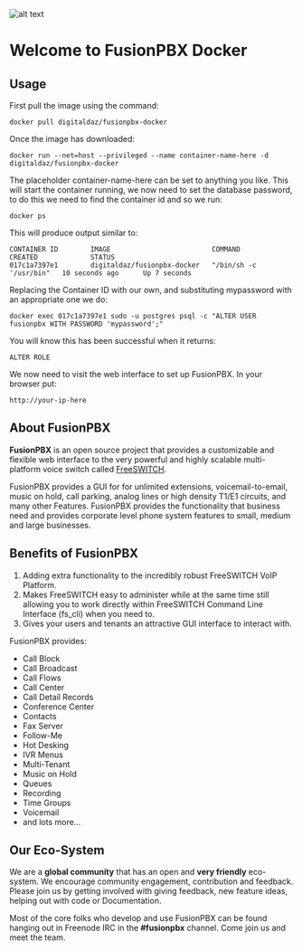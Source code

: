 ![alt text](https://raw.githubusercontent.com/fusionpbx/fusionpbx-docs/master/source/_static/images/logo.png "FusionPBX Logo")

Welcome to FusionPBX Docker
=========================

Usage
-----

First pull the image using the command:
```
docker pull digitaldaz/fusionpbx-docker
```
Once the image has downloaded:
```
docker run --net=host --privileged --name container-name-here -d digitaldaz/fusionpbx-docker
```
The placeholder container-name-here can be set to anything you like. This will start the container running, we now need to set the 
database password, to do this we need to find the container id and so we run:
```
docker ps
```
This will produce output similar to:
```
CONTAINER ID        IMAGE                         COMMAND                  CREATED             STATUS
017c1a7397e1        digitaldaz/fusionpbx-docker   "/bin/sh -c '/usr/bin"   10 seconds ago      Up 7 seconds
```
Replacing the Container ID with our own, and substituting mypassword with an appropriate one we do:
```
docker exec 017c1a7397e1 sudo -u postgres psql -c "ALTER USER fusionpbx WITH PASSWORD 'mypassword';"
```
You will know this has been successful when it returns:
```
ALTER ROLE
```
We now need to visit the web interface to set up FusionPBX. In your browser put:
```
http://your-ip-here
```


About FusionPBX
---------------

**FusionPBX** is an open source project that provides a customizable and
flexible web interface to the very powerful and highly scalable
multi-platform voice switch called [FreeSWITCH](http://www.freeswitch.org/).

FusionPBX provides a GUI for for unlimited
extensions, voicemail-to-email, music on hold, call parking, analog
lines or high density T1/E1 circuits, and many other Features. FusionPBX
provides the functionality that business need and provides corporate
level phone system features to small, medium and large businesses.

Benefits of FusionPBX
---------------------

1. Adding extra functionality to the incredibly robust FreeSWITCH VoIP Platform.
2. Makes FreeSWITCH easy to administer while at the same time
   still allowing you to work directly within FreeSWITCH Command Line Interface (fs_cli) when you need to. 
3. Gives your users and tenants an attractive GUI interface to interact with. 


FusionPBX provides:

* Call Block
* Call Broadcast
* Call Flows
* Call Center
* Call Detail Records
* Conference Center
* Contacts
* Fax Server
* Follow-Me
* Hot Desking
* IVR Menus
* Multi-Tenant
* Music on Hold
* Queues
* Recording
* Time Groups
* Voicemail
* and lots more...

Our Eco-System
--------------

We are a **global community** that has an open and **very friendly** eco-system.  We encourage community engagement, contribution and feedback. Please join us by getting involved with giving feedback, new feature ideas, helping out with code or Documentation.


Most of the core folks who develop and use FusionPBX can be found hanging out in Freenode IRC in the **#fusionpbx** channel. Come join us and meet the team.
